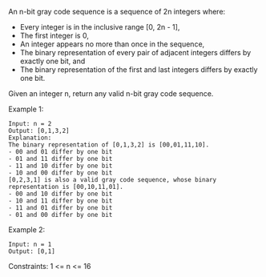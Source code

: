 An n-bit gray code sequence is a sequence of 2n integers where:

*   Every integer is in the inclusive range [0, 2n - 1],
*   The first integer is 0,
*   An integer appears no more than once in the sequence,
*   The binary representation of every pair of adjacent integers differs by exactly one bit, and
*   The binary representation of the first and last integers differs by exactly one bit.  

Given an integer n, return any valid n-bit gray code sequence.

Example 1:
```
Input: n = 2
Output: [0,1,3,2]
Explanation:
The binary representation of [0,1,3,2] is [00,01,11,10].
- 00 and 01 differ by one bit
- 01 and 11 differ by one bit
- 11 and 10 differ by one bit
- 10 and 00 differ by one bit
[0,2,3,1] is also a valid gray code sequence, whose binary representation is [00,10,11,01].
- 00 and 10 differ by one bit
- 10 and 11 differ by one bit
- 11 and 01 differ by one bit
- 01 and 00 differ by one bit
```
Example 2:
```
Input: n = 1
Output: [0,1]
```

Constraints: 1 <= n <= 16